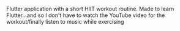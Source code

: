 Flutter application with a short HIIT workout routine. Made to learn Flutter...and so I don't have to watch the YouTube video for the workout/finally listen to music while exercising
